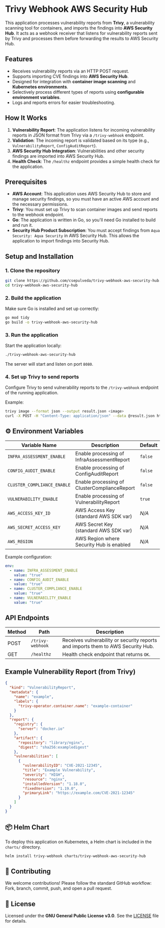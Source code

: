 
# Trivy Webhook AWS Security Hub

This application processes vulnerability reports from **Trivy**, a vulnerability scanning tool for containers, and imports the findings into **AWS Security Hub**. It acts as a webhook receiver that listens for vulnerability reports sent by Trivy and processes them before forwarding the results to AWS Security Hub.

## Features

- Receives vulnerability reports via an HTTP POST request.
- Supports importing CVE findings into **AWS Security Hub**.
- Designed for integration with **container image scanning** and **Kubernetes environments**.
- Selectively process different types of reports using **configurable environment variables**.
- Logs and reports errors for easier troubleshooting.

## How It Works

1. **Vulnerability Report**: The application listens for incoming vulnerability reports in JSON format from Trivy via a `/trivy-webhook` endpoint.
2. **Validation**: The incoming report is validated based on its type (e.g., `VulnerabilityReport`, `ConfigAuditReport`).
3. **AWS Security Hub Integration**: Vulnerabilities and other security findings are imported into AWS Security Hub.
4. **Health Check**: The `/healthz` endpoint provides a simple health check for the application.

## Prerequisites

- **AWS Account**: This application uses AWS Security Hub to store and manage security findings, so you must have an active AWS account and the necessary permissions.
- **Trivy**: You must set up Trivy to scan container images and send reports to the webhook endpoint.
- **Go**: The application is written in Go, so you'll need Go installed to build and run it.
- **Security Hub Product Subscription**: You must accept findings from `Aqua Security: Aqua Security` in AWS Security Hub. This allows the application to import findings into Security Hub.

## Setup and Installation

### 1. Clone the repository

```bash
git clone https://github.com/csepulveda/trivy-webhook-aws-security-hub.git
cd trivy-webhook-aws-security-hub
```

### 2. Build the application

Make sure Go is installed and set up correctly:

```bash
go mod tidy
go build -o trivy-webhook-aws-security-hub
```

### 3. Run the application

Start the application locally:

```bash
./trivy-webhook-aws-security-hub
```

The server will start and listen on port `8080`.

### 4. Set up Trivy to send reports

Configure Trivy to send vulnerability reports to the `/trivy-webhook` endpoint of the running application.

Example:

```bash
trivy image --format json --output result.json <image>
curl -X POST -H "Content-Type: application/json" --data @result.json http://localhost:8080/trivy-webhook
```

## ⚙️ Environment Variables

| Variable Name               | Description                                              | Default  |
|----------------------------|----------------------------------------------------------|----------|
| `INFRA_ASSESSMENT_ENABLE`   | Enable processing of InfraAssessmentReport              | `false`  |
| `CONFIG_AUDIT_ENABLE`       | Enable processing of ConfigAuditReport                  | `false`  |
| `CLUSTER_COMPLIANCE_ENABLE` | Enable processing of ClusterComplianceReport            | `false`  |
| `VULNERABILITY_ENABLE`      | Enable processing of VulnerabilityReport                | `true`   |
| `AWS_ACCESS_KEY_ID`         | AWS Access Key (standard AWS SDK var)                   | *N/A*    |
| `AWS_SECRET_ACCESS_KEY`     | AWS Secret Key (standard AWS SDK var)                   | *N/A*    |
| `AWS_REGION`                | AWS Region where Security Hub is enabled                | *N/A*    |

Example configuration:

```yaml
env:
  - name: INFRA_ASSESSMENT_ENABLE
    value: "true"
  - name: CONFIG_AUDIT_ENABLE
    value: "true"
  - name: CLUSTER_COMPLIANCE_ENABLE
    value: "true"
  - name: VULNERABILITY_ENABLE
    value: "true"
```

## API Endpoints

| Method | Path             | Description                                      |
|-------|------------------|--------------------------------------------------|
| POST  | `/trivy-webhook`  | Receives vulnerability or security reports and imports them to AWS Security Hub. |
| GET   | `/healthz`        | Health check endpoint that returns `OK`.        |

## Example Vulnerability Report (from Trivy)

```json
{
  "kind": "VulnerabilityReport",
  "metadata": {
    "name": "example",
    "labels": {
      "trivy-operator.container.name": "example-container"
    }
  },
  "report": {
    "registry": {
      "server": "docker.io"
    },
    "artifact": {
      "repository": "library/nginx",
      "digest": "sha256:exampledigest"
    },
    "vulnerabilities": [
      {
        "vulnerabilityID": "CVE-2021-12345",
        "title": "Example Vulnerability",
        "severity": "HIGH",
        "resource": "nginx",
        "installedVersion": "1.18.0",
        "fixedVersion": "1.19.0",
        "primaryLink": "https://example.com/CVE-2021-12345"
      }
    ]
  }
}
```

## 📦 Helm Chart

To deploy this application on Kubernetes, a Helm chart is included in the `charts/` directory.

```bash
helm install trivy-webhook charts/trivy-webhook-aws-security-hub
```

## 🚀 Contributing

We welcome contributions! Please follow the standard GitHub workflow: Fork, branch, commit, push, and open a pull request.

## 📜 License

Licensed under the **GNU General Public License v3.0**. See the [LICENSE](LICENSE) file for details.
